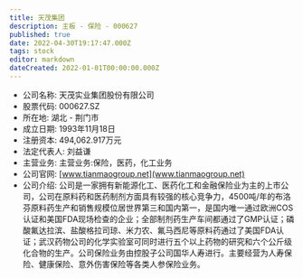 ```yaml
---
title: 天茂集团
description: 主板 - 保险 - 000627
published: true
date: 2022-04-30T19:17:47.000Z
tags: stock
editor: markdown
dateCreated: 2022-01-01T00:00:00.000Z
---
```


- 公司名称: 天茂实业集团股份有限公司
- 股票代码: 000627.SZ
- 所在地: 湖北 - 荆门市
- 成立日期: 1993年11月18日
- 注册资本: 494,062.917万元
- 法定代表人: 刘益谦
- 主营业务: 主营业务:保险，医药，化工业务
- 公司官网: [www.tianmaogroup.net](www.tianmaogroup.net)
- 公司介绍: 公司是一家拥有新能源化工、医药化工和金融保险业为主的上市公司，公司在原料药和医药制剂方面具有较强的核心竞争力，4500吨/年的布洛芬原料药生产和销售规模位居世界第三和国内第一，是国内唯一通过欧洲COS认证和美国FDA现场检查的企业；全部制剂药生产车间都通过了GMP认证；磷酸氟达拉滨、盐酸格拉司琼、米力农、氟马西尼等原料药通过了美国FDA认证；武汉药物公司的化学实验室可同时进行五个以上药物的研究和六个公斤级化合物的生产。公司保险业务由控股子公司国华人寿进行。主要经营为人寿保险、健康保险、意外伤害保险等各类人参保险业务。



